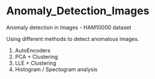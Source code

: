 # Anomaly_Detection_Images
Anomaly detection in Images - HAM10000 dataset

Using different methods to detect anomalous images.

1. AutoEncoders
2. PCA + Clustering
3. LLE + Clustering
4. Histogram / Spectogram analysis
